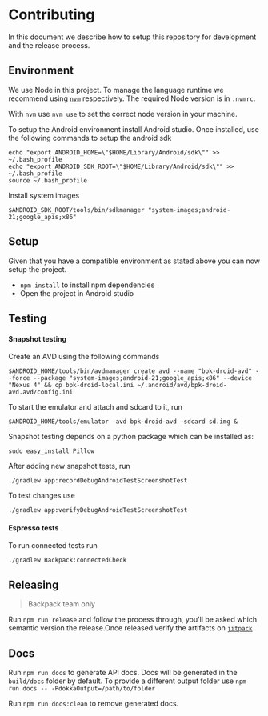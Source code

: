 # Contributing

In this document we describe how to setup this repository for development and the release process.

## Environment

We use Node in this project. To manage the language runtime we recommend using [`nvm`][1] respectively. The required Node version is in `.nvmrc`.

With `nvm` use `nvm use` to set the correct node version in your machine.

To setup the Android environment install Android studio. Once installed, use the following commands to setup the android sdk

```
echo "export ANDROID_HOME=\"$HOME/Library/Android/sdk\"" >> ~/.bash_profile
echo "export ANDROID_SDK_ROOT=\"$HOME/Library/Android/sdk\"" >> ~/.bash_profile
source ~/.bash_profile
```

Install system images
```
$ANDROID_SDK_ROOT/tools/bin/sdkmanager "system-images;android-21;google_apis;x86"
```

## Setup

Given that you have a compatible environment as stated above you can now setup the project.

+ `npm install` to install npm dependencies
+  Open the project in Android studio

## Testing

#### Snapshot testing
Create an AVD using the following commands

```
$ANDROID_HOME/tools/bin/avdmanager create avd --name "bpk-droid-avd" --force --package "system-images;android-21;google_apis;x86" --device "Nexus 4" && cp bpk-droid-local.ini ~/.android/avd/bpk-droid-avd.avd/config.ini
```

To start the emulator and attach and sdcard to it, run
 
```$ANDROID_HOME/tools/mksdcard -l e 512M sd.img
$ANDROID_HOME/tools/emulator -avd bpk-droid-avd -sdcard sd.img &
```

Snapshot testing depends on a python package which can be installed as:

```
sudo easy_install Pillow
```

After adding new snapshot tests, run

`./gradlew app:recordDebugAndroidTestScreenshotTest`

To test changes use

`./gradlew app:verifyDebugAndroidTestScreenshotTest`

#### Espresso tests
To run connected tests run

`./gradlew Backpack:connectedCheck`

## Releasing

> Backpack team only

Run `npm run release` and follow the process through, you'll be asked which semantic version the release.Once released verify the artifacts on [`jitpack`][3]

## Docs

Run `npm run docs` to generate API docs. Docs will be generated in the `build/docs` folder by default. To provide a different output folder use `npm run docs -- -PdokkaOutput=/path/to/folder`

Run `npm run docs:clean` to remove generated docs.



[1]: https://github.com/creationix/nvm
[3]: https://jitpack.io/#Skyscanner/backpack-android
